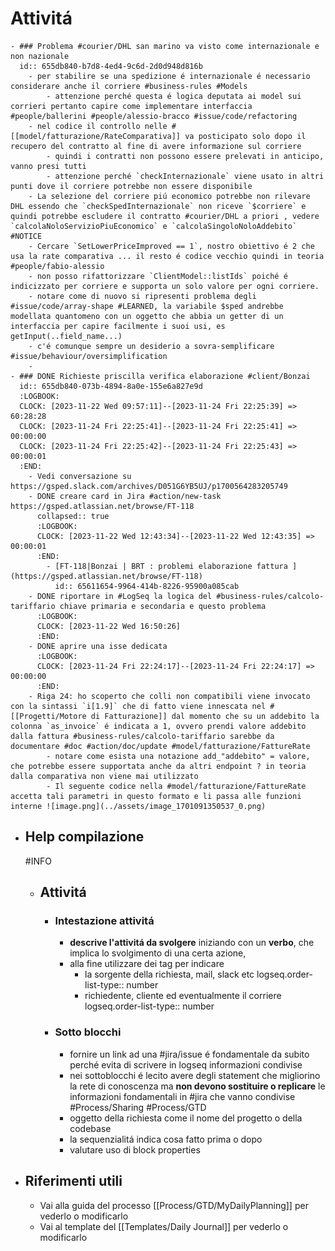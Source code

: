 # Attivitá
	- ### Problema #courier/DHL san marino va visto come internazionale e non nazionale
	  id:: 655db840-b7d8-4ed4-9c6d-2d0d948d816b
		- per stabilire se una spedizione é internazionale é necessario considerare anche il corriere #business-rules #Models
			- attenzione perché questa é logica deputata ai model sui corrieri pertanto capire come implementare interfaccia #people/ballerini #people/alessio-bracco #issue/code/refactoring
		- nel codice il controllo nelle #[[model/fatturazione/RateComparativa]] va posticipato solo dopo il recupero del contratto al fine di avere informazione sul corriere
			- quindi i contratti non possono essere prelevati in anticipo, vanno presi tutti
			- attenzione perché `checkInternazionale` viene usato in altri punti dove il corriere potrebbe non essere disponibile
		- La selezione del corriere piú economico potrebbe non rilevare DHL essendo che `checkSpedInternazionale` non riceve `$corriere` e quindi potrebbe escludere il contratto #courier/DHL a priori , vedere `calcolaNoloServizioPiuEconomico` e `calcolaSingoloNoloAddebito` #NOTICE
		- Cercare `SetLowerPriceImproved == 1`, nostro obiettivo é 2 che usa la rate comparativa ... il resto é codice vecchio quindi in teoria #people/fabio-alessio
		- non posso rifattorizzare `ClientModel::listIds` poiché é indicizzato per corriere e supporta un solo valore per ogni corriere.
		- notare come di nuovo si ripresenti problema degli #issue/code/array-shape #LEARNED, la variabile $sped andrebbe modellata quantomeno con un oggetto che abbia un getter di un interfaccia per capire facilmente i suoi usi, es getInput(..field_name...)
		- c'é comunque sempre un desiderio a sovra-semplificare #issue/behaviour/oversimplification
		-
	- ### DONE Richieste priscilla verifica elaborazione #client/Bonzai
	  id:: 655db840-073b-4894-8a0e-155e6a827e9d
	  :LOGBOOK:
	  CLOCK: [2023-11-22 Wed 09:57:11]--[2023-11-24 Fri 22:25:39] =>  60:28:28
	  CLOCK: [2023-11-24 Fri 22:25:41]--[2023-11-24 Fri 22:25:41] =>  00:00:00
	  CLOCK: [2023-11-24 Fri 22:25:42]--[2023-11-24 Fri 22:25:43] =>  00:00:01
	  :END:
		- Vedi conversazione su https://gsped.slack.com/archives/D051G6YB5UJ/p1700564283205749
		- DONE creare card in Jira #action/new-task https://gsped.atlassian.net/browse/FT-118
		  collapsed:: true
		  :LOGBOOK:
		  CLOCK: [2023-11-22 Wed 12:43:34]--[2023-11-22 Wed 12:43:35] =>  00:00:01
		  :END:
			- [FT-118|Bonzai | BRT : problemi elaborazione fattura ](https://gsped.atlassian.net/browse/FT-118)
			  id:: 65611654-9964-414b-8226-95900a085cab
		- DONE riportare in #LogSeq la logica del #business-rules/calcolo-tariffario chiave primaria e secondaria e questo problema
		  :LOGBOOK:
		  CLOCK: [2023-11-22 Wed 16:50:26]
		  :END:
		- DONE aprire una isse dedicata
		  :LOGBOOK:
		  CLOCK: [2023-11-24 Fri 22:24:17]--[2023-11-24 Fri 22:24:17] =>  00:00:00
		  :END:
		- Riga 24: ho scoperto che colli non compatibili viene invocato con la sintassi `i[1.9]` che di fatto viene innescata nel #[[Progetti/Motore di Fatturazione]] dal momento che su un addebito la colonna `as_invoice` é indicata a 1, ovvero prendi valore addebito dalla fattura #business-rules/calcolo-tariffario sarebbe da documentare #doc #action/doc/update #model/fatturazione/FattureRate
			- notare come esista una notazione add_"addebito" = valore, che potrebbe essere supportata anche da altri endpoint ? in teoria dalla comparativa non viene mai utilizzato
			- Il seguente codice nella #model/fatturazione/FattureRate accetta tali parametri in questo formato e li passa alle funzioni interne ![image.png](../assets/image_1701091350537_0.png)
- ## Help compilazione
  #INFO
	- ## Attivitá
		- ### Intestazione attivitá
			- **descrive l'attivitá da svolgere** iniziando con un **verbo**, che implica lo svolgimento di una certa azione,
			- alla fine utilizzare dei tag per indicare
				- la sorgente della richiesta, mail, slack etc
				  logseq.order-list-type:: number
				- richiedente, cliente ed eventualmente il corriere
				  logseq.order-list-type:: number
		- ### Sotto blocchi
			- fornire un link ad una #jira/issue é fondamentale da subito perché evita di scrivere in logseq informazioni condivise
			- nei sottoblocchi é lecito avere degli statement che migliorino la rete di conoscenza ma **non devono sostituire o replicare** le informazioni fondamentali in #jira che vanno condivise #Process/Sharing #Process/GTD
			- oggetto della richiesta come il nome del progetto o della codebase
			- la sequenzialitá indica cosa fatto prima o dopo
			- valutare uso di block properties
- ## Riferimenti utili
	- Vai alla guida del processo [[Process/GTD/MyDailyPlanning]] per vederlo o modificarlo
	- Vai al template del [[Templates/Daily Journal]] per vederlo o modificarlo